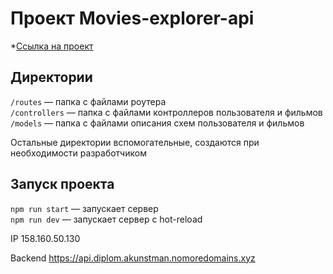 # Проект Movies-explorer-api

*[Ссылка на проект](https://github.com/AnastasiiaKunstman/movies-explorer-api)

## Директории

`/routes` — папка с файлами роутера  
`/controllers` — папка с файлами контроллеров пользователя и фильмов   
`/models` — папка с файлами описания схем пользователя и фильмов  
  
Остальные директории вспомогательные, создаются при необходимости разработчиком

## Запуск проекта

`npm run start` — запускает сервер   
`npm run dev` — запускает сервер с hot-reload

IP  158.160.50.130

Backend   https://api.diplom.akunstman.nomoredomains.xyz
